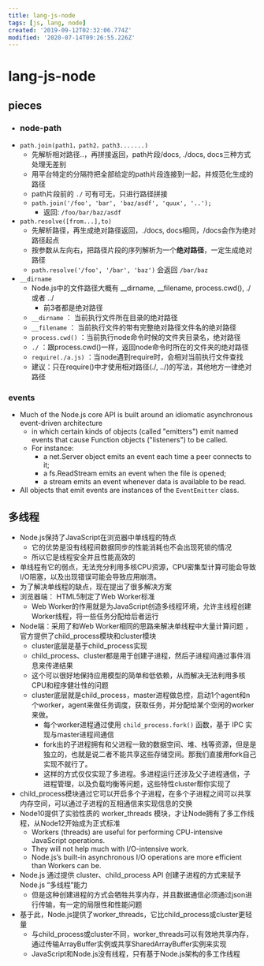 ```yaml
---
title: lang-js-node
tags: [js, lang, node]
created: '2019-09-12T02:32:06.774Z'
modified: '2020-07-14T09:26:55.226Z'
---
```


# lang-js-node

## pieces

-  ### node-path
- `path.join(path1，path2，path3.......)`
  - 先解析相对路径..，再拼接返回，path片段/docs, ./docs, docs三种方式处理无差别
  - 用平台特定的分隔符把全部给定的path片段连接到一起，并规范化生成的路径
  - path片段前的 `./` 可有可无，只进行路径拼接
  - `path.join('/foo', 'bar', 'baz/asdf', 'quux', '..');`
    - 返回: `/foo/bar/baz/asdf`
- `path.resolve([from...],to)`
  - 先解析路径，再生成绝对路径返回，./docs, docs相同，/docs会作为绝对路径起点
  - 按参数从左向右，把路径片段的序列解析为一个**绝对路径**，一定生成绝对路径
  - `path.resolve('/foo', '/bar', 'baz')` 会返回 `/bar/baz`
- `__dirname`
  - Node.js中的文件路径大概有 __dirname, __filename, process.cwd(), ./ 或者 ../
    - 前3者都是绝对路径
  - `__dirname` ：    当前执行文件所在目录的绝对路径
  - `__filename` ：   当前执行文件的带有完整绝对路径文件名的绝对路径
  - `process.cwd()` ：当前执行node命令时候的文件夹目录名，绝对路径 
  - `./` ：跟process.cwd()一样，返回node命令时所在的文件夹的绝对路径
  - `require(./a.js)` ：当node遇到require时，会相对当前执行文件查找
  - 建议：只在require()中才使用相对路径(./, ../)的写法，其他地方一律绝对路径

### events

- Much of the Node.js core API is built around an idiomatic asynchronous event-driven architecture 
  - in which certain kinds of objects (called "emitters") emit named events that cause Function objects ("listeners") to be called.
  - For instance: 
    - a net.Server object emits an event each time a peer connects to it; 
    - a fs.ReadStream emits an event when the file is opened; 
    - a stream emits an event whenever data is available to be read.
- All objects that emit events are instances of the `EventEmitter` class. 

## 多线程

- Node.js保持了JavaScript在浏览器中单线程的特点
  - 它的优势是没有线程间数据同步的性能消耗也不会出现死锁的情况
  - 所以它是线程安全并且性能高效的
- 单线程有它的弱点，无法充分利用多核CPU资源，CPU密集型计算可能会导致I/O阻塞，以及出现错误可能会导致应用崩溃。
- 为了解决单线程的缺点，现在提出了很多解决方案
- 浏览器端： HTML5制定了Web Worker标准
  - Web Worker的作用就是为JavaScript创造多线程环境，允许主线程创建Worker线程，将一些任务分配给后者运行 
- Node端：采用了和Web Worker相同的思路来解决单线程中大量计算问题 ，官方提供了child_process模块和cluster模块
  - cluster底层是基于child_process实现
  - child_process、cluster都是用于创建子进程，然后子进程间通过事件消息来传递结果
  - 这个可以很好地保持应用模型的简单和低依赖，从而解决无法利用多核CPU和程序健壮性的问题
  - cluster底层就是child_process，master进程做总控，启动1个agent和n个worker，agent来做任务调度，获取任务，并分配给某个空闲的worker来做。
    - 每个worker进程通过使用 `child_process.fork()` 函数，基于 IPC 实现与master进程间通信
    - fork出的子进程拥有和父进程一致的数据空间、堆、栈等资源，但是是独立的，也就是说二者不能共享这些存储空间。那我们直接用fork自己实现不就行了。
    - 这样的方式仅仅实现了多进程。多进程运行还涉及父子进程通信，子进程管理，以及负载均衡等问题，这些特性cluster帮你实现了
- child_process模块通过它可以开启多个子进程，在多个子进程之间可以共享内存空间，可以通过子进程的互相通信来实现信息的交换
- Node10提供了实验性质的 worker_threads 模块，才让Node拥有了多工作线程，从Node12开始成为正式标准
  - Workers (threads) are useful for performing CPU-intensive JavaScript operations. 
  - They will not help much with I/O-intensive work. 
  - Node.js’s built-in asynchronous I/O operations are more efficient than Workers can be.
- Node.js 通过提供 cluster、child_process API 创建子进程的方式来赋予Node.js “多线程”能力
  - 但是这种创建进程的方式会牺牲共享内存，并且数据通信必须通过json进行传输，有一定的局限性和性能问题
- 基于此，Node.js提供了worker_threads，它比child_process或cluster更轻量
  - 与child_process或cluster不同，worker_threads可以有效地共享内存，通过传输ArrayBuffer实例或共享SharedArrayBuffer实例来实现
  - JavaScript和Node.js没有线程，只有基于Node.js架构的多工作线程
